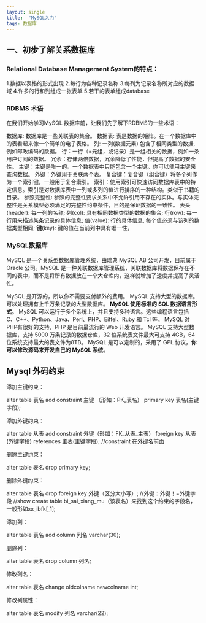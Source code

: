 ```yaml
---
layout: single
title:  "MySQL入门"
tags: 数据库
---
```




## 一、初步了解关系数据库

### Relational Database Management System的特点：

1.数据以表格的形式出现
2.每行为各种记录名称
3.每列为记录名称所对应的数据域
4.许多的行和列组成一张表单
5.若干的表单组成database

### RDBMS 术语
在我们开始学习MySQL 数据库前，让我们先了解下RDBMS的一些术语：

数据库: 数据库是一些关联表的集合。
数据表: 表是数据的矩阵。在一个数据库中的表看起来像一个简单的电子表格。
列: 一列(数据元素) 包含了相同类型的数据, 例如邮政编码的数据。
行：一行（=元组，或记录）是一组相关的数据，例如一条用户订阅的数据。
冗余：存储两倍数据，冗余降低了性能，但提高了数据的安全性。
主键：主键是唯一的。一个数据表中只能包含一个主键。你可以使用主键来查询数据。
外键：外键用于关联两个表。
复合键：复合键（组合键）将多个列作为一个索引键，一般用于复合索引。
索引：使用索引可快速访问数据库表中的特定信息。索引是对数据库表中一列或多列的值进行排序的一种结构。类似于书籍的目录。
参照完整性: 参照的完整性要求关系中不允许引用不存在的实体。与实体完整性是关系模型必须满足的完整性约束条件，目的是保证数据的一致性。
表头(header): 每一列的名称;
列(col): 具有相同数据类型的数据的集合;
行(row): 每一行用来描述某条记录的具体信息;
值(value): 行的具体信息, 每个值必须与该列的数据类型相同;
**键**(key): 键的值在当前列中具有唯一性。

### MySQL数据库

MySQL 是一个关系型数据库管理系统，由瑞典 MySQL AB 公司开发，目前属于 Oracle 公司。MySQL 是一种关联数据库管理系统，关联数据库将数据保存在不同的表中，而不是将所有数据放在一个大仓库内，这样就增加了速度并提高了灵活性。

MySQL 是开源的，所以你不需要支付额外的费用。
MySQL 支持大型的数据库。可以处理拥有上千万条记录的大型数据库。
**MySQL 使用标准的 SQL 数据语言形式**。
MySQL 可以运行于多个系统上，并且支持多种语言。这些编程语言包括 C、C++、Python、Java、Perl、PHP、Eiffel、Ruby 和 Tcl 等。
MySQL 对PHP有很好的支持，PHP 是目前最流行的 Web 开发语言。
MySQL 支持大型数据库，支持 5000 万条记录的数据仓库，32 位系统表文件最大可支持 4GB，64 位系统支持最大的表文件为8TB。
MySQL 是可以定制的，采用了 GPL 协议，**你可以修改源码来开发自己的 MySQL 系统**。


## Mysql 外码约束
添加主键约束：

alter table 表名 add constraint 主键 （形如：PK_表名） primary key 表名(主键字段);

添加外键约束：

alter table 从表 add constraint 外键（形如：FK_从表_主表） foreign key 从表(外键字段) references 主表(主键字段);
//constraint 在外键名前面


删除主键约束：

alter table 表名 drop primary key;

删除外键约束：

alter table 表名 drop foreign key 外键（区分大小写）;
//外键：外键！=外键字段
//show create table bi_sai_xiang_mu（该表名）来找到这个约束的字段名，一般形如xx_ibfk[_1];

添加列：

alter table 表名 add column 列名 varchar(30);

删除列：

alter table 表名 drop column 列名;

修改列名：

alter table 表名 change oldcolname newcolname int;

修改列属性：

alter table 表名 modify 列名 varchar(22);
